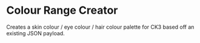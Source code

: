 # Colour Range Creator

Creates a skin colour / eye colour / hair colour palette for CK3 based off an existing JSON payload.
